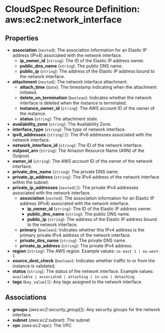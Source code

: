 # CloudSpec Resource Definition: aws:ec2:network_interface


## Properties

* **association**
(`nested`):
The association information for an Elastic IP address (IPv4) associated with the network interface.
    * **ip_owner_id**
(`string`):
The ID of the Elastic IP address owner.
    * **public_dns_name**
(`string`):
The public DNS name.
    * **public_ip**
(`string`):
The address of the Elastic IP address bound to the network interface.
* **attachment**
(`nested`):
The network interface attachment.
    * **attach_time**
(`date`):
The timestamp indicating when the attachment initiated.
    * **delete_on_termination**
(`boolean`):
Indicates whether the network interface is deleted when the instance is terminated.
    * **instance_owner_id**
(`string`):
The AWS account ID of the owner of the instance.
    * **status**
(`string`):
The attachment state.
* **availability_zone**
(`string`):
The Availability Zone.
* **interface_type**
(`string`):
The type of network interface.
* **ipv6_addresses**
(`string[]`):
The IPv6 addresses associated with the network interface.
* **network_interface_id**
(`string`):
The ID of the network interface.
* **outpost_arn**
(`string`):
The Amazon Resource Name (ARN) of the Outpost.
* **owner_id**
(`string`):
The AWS account ID of the owner of the network interface.
* **private_dns_name**
(`string`):
The private DNS name.
* **private_ip_address**
(`string`):
The IPv4 address of the network interface within the subnet.
* **private_ip_addresses**
(`nested[]`):
The private IPv4 addresses associated with the network interface.
    * **association**
(`nested`):
The association information for an Elastic IP address (IPv4) associated with the network interface.
        * **ip_owner_id**
(`string`):
The ID of the Elastic IP address owner.
        * **public_dns_name**
(`string`):
The public DNS name.
        * **public_ip**
(`string`):
The address of the Elastic IP address bound to the network interface.
    * **primary**
(`boolean`):
Indicates whether this IPv4 address is the primary private IPv4 address of the network interface.
    * **private_dns_name**
(`string`):
The private DNS name.
    * **private_ip_address**
(`string`):
The private IPv4 address.
* **region**
(`string`):
The AWS region.
Example values: `us-east-1 | eu-west-1`
* **source_dest_check**
(`boolean`):
Indicates whether traffic to or from the instance is validated.
* **status**
(`string`):
The status of the network interface.
Example values: `available | associated | attaching | in-use | detaching`
* **tags**
(`key_value[]`):
Any tags assigned to the network interface.

## Associations

* **groups**
(*aws:ec2:security_group*[]):
Any security groups for the network interface
* **subnet**
(*aws:ec2:subnet*):
The subnet
* **vpc**
(*aws:ec2:vpc*):
The VPC
